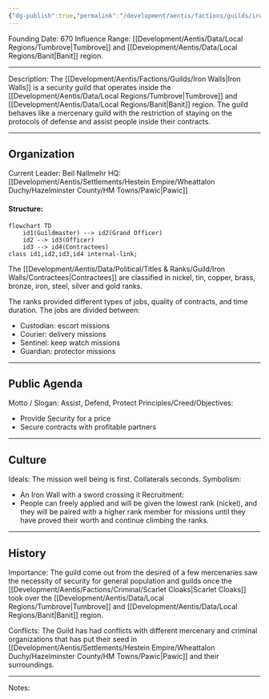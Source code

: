```yaml
---
{"dg-publish":true,"permalink":"/development/aentis/factions/guilds/iron-walls/","tags":["Factions","FG"],"created":"2025-02-25T14:04:57.859-08:00","updated":"2025-02-25T17:03:08.074-08:00"}
---
```


Founding Date: 670
Influence Range: [[Development/Aentis/Data/Local Regions/Tumbrove\|Tumbrove]] and [[Development/Aentis/Data/Local Regions/Banit\|Banit]] region.

---
Description: The [[Development/Aentis/Factions/Guilds/Iron Walls\|Iron Walls]] is a security guild that operates inside the [[Development/Aentis/Data/Local Regions/Tumbrove\|Tumbrove]] and [[Development/Aentis/Data/Local Regions/Banit\|Banit]] region. The guild behaves like a mercenary guild with the restriction of staying on the protocols of defense and assist people inside their contracts.

---
## Organization

Current Leader: Beil Nallmehr
HQ: [[Development/Aentis/Settlements/Hestein Empire/Wheattalon Duchy/Hazelminster County/HM Towns/Pawic\|Pawic]]
#### Structure: 
```mermaid
flowchart TD
	id1(Guildmaster) --> id2(Grand Officer)
	id2 --> id3(Officer)
	id3 --> id4(Contractees)
class id1,id2,id3,id4 internal-link;
```

The [[Development/Aentis/Data/Political/Titles & Ranks/Guild/Iron Walls/Contractees\|Contractees]] are classified in nickel, tin, copper, brass, bronze, iron, steel, silver and gold ranks.

The ranks provided different types of jobs, quality of contracts, and time duration.
The jobs are divided between:
- Custodian: escort missions
- Courier: delivery missions
- Sentinel: keep watch missions
- Guardian: protector missions

---
## Public Agenda

Motto / Slogan: Assist, Defend, Protect
Principles/Creed/Objectives:
- Provide Security for a price
- Secure contracts with profitable partners

---
## Culture

Ideals: The mission well being is first. Collaterals seconds.
Symbolism:
-  An Iron Wall with a sword crossing it
Recruitment:
- People can freely applied and will be given the lowest rank (nickel), and they will be paired with a higher rank member for missions until they have proved their worth and continue climbing the ranks.

---
## History

Importance:
The guild come out from the desired of a few mercenaries saw the necessity of security for general population and guilds once the [[Development/Aentis/Factions/Criminal/Scarlet Cloaks\|Scarlet Cloaks]] took over the [[Development/Aentis/Data/Local Regions/Tumbrove\|Tumbrove]] and [[Development/Aentis/Data/Local Regions/Banit\|Banit]] region.

Conflicts:
The Guild has had conflicts with different mercenary and criminal organizations that has put their seed in [[Development/Aentis/Settlements/Hestein Empire/Wheattalon Duchy/Hazelminster County/HM Towns/Pawic\|Pawic]] and their surroundings. 

---
Notes:
